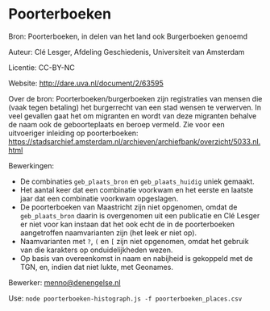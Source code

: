 # Poorterboeken

Bron: Poorterboeken, in delen van het land ook Burgerboeken genoemd

Auteur: Clé Lesger, Afdeling Geschiedenis, Universiteit van Amsterdam

Licentie: CC-BY-NC

Website: http://dare.uva.nl/document/2/63595

Over de bron: Poorterboeken/burgerboeken zijn registraties van mensen die (vaak tegen betaling) het burgerrecht van een stad wensen te verwerven. In veel gevallen gaat het om migranten en wordt van deze migranten behalve de naam ook de geboorteplaats en beroep vermeld. Zie voor een uitvoeriger inleiding op poorterboeken: https://stadsarchief.amsterdam.nl/archieven/archiefbank/overzicht/5033.nl.html

Bewerkingen: 
- De combinaties `geb_plaats_bron` en `geb_plaats_huidig` uniek gemaakt.
- Het aantal keer dat een combinatie voorkwam en het eerste en laatste jaar dat een combinatie voorkwam opgeslagen.
- De poorterboeken van Maastricht zijn niet opgenomen, omdat de `geb_plaats_bron` daarin is overgenomen uit een publicatie en Clé Lesger er niet voor kan instaan dat het ook echt de in de poorterboeken aangetroffen naamvarianten zijn (het leek er niet op).
- Naamvarianten met `?`, `(` en `[` zijn niet opgenomen, omdat het gebruik van die karakters op onduidelijkheden wezen.
- Op basis van overeenkomst in naam en nabijheid is gekoppeld met de TGN, en, indien dat niet lukte, met Geonames.

Bewerker: menno@denengelse.nl

Use: `node poorterboeken-histograph.js -f poorterboeken_places.csv`
